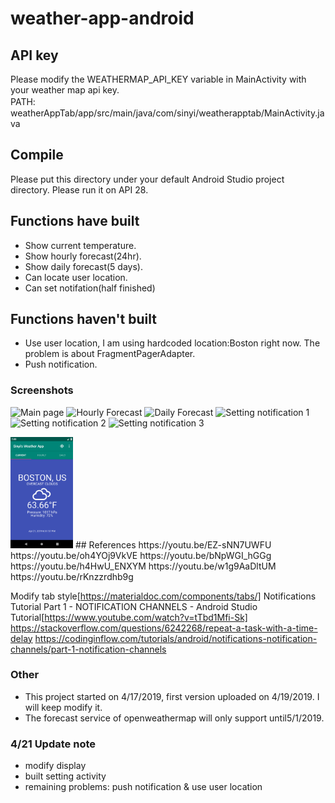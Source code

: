 # weather-app-android

## API key
Please modify the WEATHERMAP_API_KEY variable in MainActivity with your weather map api key.  
PATH:　weatherAppTab/app/src/main/java/com/sinyi/weatherapptab/MainActivity.java  

## Compile
Please put this directory under your default Android Studio project directory.
Please run it on API 28.

## Functions have built
- Show current temperature.
- Show hourly forecast(24hr).
- Show daily forecast(5 days).
- Can locate user location.
- Can set notifation(half finished)

## Functions haven't built
- Use user location, I am using hardcoded location:Boston right now. The problem is about FragmentPagerAdapter.
- Push notification.


### Screenshots
![Main page](https://github.com/Sinyii/weather-app-android/blob/master/img/1.png|width=80)
![Hourly Forecast](https://github.com/Sinyii/weather-app-android/blob/master/img/2.png|width=80)
![Daily Forecast](https://github.com/Sinyii/weather-app-android/blob/master/img/3.png|width=80)
![Setting notification 1](https://github.com/Sinyii/weather-app-android/blob/master/img/4.png|width=80)
![Setting notification 2](https://github.com/Sinyii/weather-app-android/blob/master/img/5.png|width=80)
![Setting notification 3](https://github.com/Sinyii/weather-app-android/blob/master/img/6.png|width=80)

<img src="img/1.png" width="100">
## References
https://youtu.be/EZ-sNN7UWFU  
https://youtu.be/oh4YOj9VkVE  
https://youtu.be/bNpWGI_hGGg  
https://youtu.be/h4HwU_ENXYM  
https://youtu.be/w1g9AaDltUM  
https://youtu.be/rKnzzrdhb9g  

Modify tab style[https://materialdoc.com/components/tabs/] 
Notifications Tutorial Part 1 - NOTIFICATION CHANNELS - Android Studio Tutorial[https://www.youtube.com/watch?v=tTbd1Mfi-Sk] 
https://stackoverflow.com/questions/6242268/repeat-a-task-with-a-time-delay 
https://codinginflow.com/tutorials/android/notifications-notification-channels/part-1-notification-channels

### Other
- This project started on 4/17/2019, first version uploaded on 4/19/2019.
I will keep modify it.
- The forecast service of openweathermap will only support until5/1/2019.

### 4/21 Update note
- modify display
- built setting activity
- remaining problems: push notification & use user location